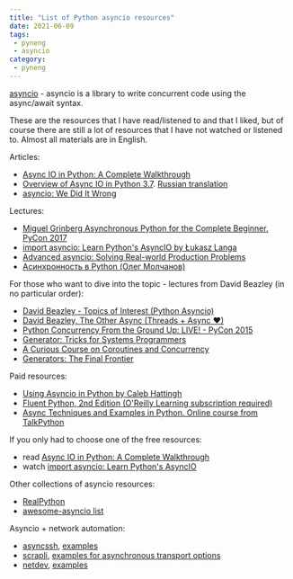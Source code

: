 ```yaml
---
title: "List of Python asyncio resources"
date: 2021-06-09
tags:
 - pyneng
 - asyncio
category:
 - pyneng
---
```


[asyncio](https://docs.python.org/3/library/asyncio.html) - asyncio is a library to write concurrent code using the async/await syntax.

These are the resources that I have read/listened to and that I liked,
but of course there are still a lot of resources that I have not watched
or listened to. Almost all materials are in English.

Articles:

* [Async IO in Python: A Complete Walkthrough](https://realpython.com/async-io-python/)
* [Overview of Async IO in Python 3.7](https://stackabuse.com/overview-of-async-io-in-python-3-7/). [Russian translation](https://webdevblog.ru/obzor-async-io-v-python-3-7/)
* [asyncio: We Did It Wrong](https://www.roguelynn.com/words/asyncio-we-did-it-wrong/)

Lectures:

* [Miguel Grinberg Asynchronous Python for the Complete Beginner. PyCon 2017](https://youtu.be/iG6fr81xHKA)
* [import asyncio: Learn Python's AsyncIO by Łukasz Langa](https://www.youtube.com/playlist?list=PLhNSoGM2ik6SIkVGXWBwerucXjgP1rHmB)
* [Advanced asyncio: Solving Real-world Production Problems](https://www.roguelynn.com/talks/advanced-asyncio/)
* [Асинхронность в Python (Олег Молчанов)](https://www.youtube.com/playlist?list=PLlWXhlUMyooawilqK4lPXRvxtbYiw34S8)

For those who want to dive into the topic - lectures from David Beazley (in no particular order):

* [David Beazley -  Topics of Interest (Python Asyncio)](https://www.youtube.com/watch?v=ZzfHjytDceU)
* [David Beazley, The Other Async (Threads + Async ❤)](https://www.youtube.com/watch?v=x1ndXuw7S0s)
* [Python Concurrency From the Ground Up: LIVE! - PyCon 2015](https://youtu.be/MCs5OvhV9S4)
* [Generator: Tricks for Systems Programmers](http://www.dabeaz.com/generators-uk/)
* [A Curious Course on Coroutines and Concurrency](https://www.youtube.com/watch?v=Z_OAlIhXziw)
* [Generators: The Final Frontier](https://www.youtube.com/watch?v=D1twn9kLmYg)


Paid resources:

* [Using Asyncio in Python by Caleb Hattingh](https://www.amazon.com/Using-Asyncio-Python-Understanding-Asynchronous/dp/1492075337)
* [Fluent Python, 2nd Edition (O'Reilly Learning subscription required)](https://learning.oreilly.com/library/view/fluent-python-2nd/9781492056348/)
* [Async Techniques and Examples in Python. Online course from TalkPython](https://training.talkpython.fm/courses/explore_async_python/async-in-python-with-threading-and-multiprocessing)

If you only had to choose one of the free resources:

* read [Async IO in Python: A Complete Walkthrough](https://realpython.com/async-io-python/)
* watch [import asyncio: Learn Python's AsyncIO](https://www.youtube.com/playlist?list=PLhNSoGM2ik6SIkVGXWBwerucXjgP1rHmB)

Other collections of asyncio resources:

* [RealPython](https://realpython.com/async-io-python/#articles)
* [awesome-asyncio list](https://github.com/timofurrer/awesome-asyncio)

Asyncio + network automation:

* [asyncssh](https://asyncssh.readthedocs.io/en/latest/), [examples](https://github.com/natenka/pyneng-examples/tree/main/asyncio/asyncio02_libs/asyncssh)
* [scrapli](https://carlmontanari.github.io/scrapli/user_guide/basic_usage/), [examples for asynchronous transport options](https://github.com/natenka/pyneng-examples/tree/main/asyncio/asyncio02_libs/scrapli)
* [netdev](http://netdev.readthedocs.io/), [examples](https://github.com/natenka/pyneng-examples/tree/main/asyncio/asyncio02_libs/netdev)

